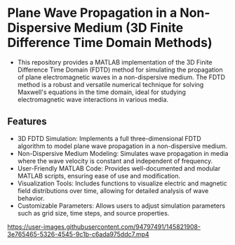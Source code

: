 # Plane Wave Propagation in a Non-Dispersive Medium (3D Finite Difference Time Domain Methods)

* This repository provides a MATLAB implementation of the 3D Finite Difference Time Domain (FDTD) method for simulating the propagation of plane electromagnetic waves in a non-dispersive medium. The FDTD method is a robust and versatile numerical technique for solving Maxwell's equations in the time domain, ideal for studying electromagnetic wave interactions in various media.

## Features
* 3D FDTD Simulation: Implements a full three-dimensional FDTD algorithm to model plane wave propagation in a non-dispersive medium.
* Non-Dispersive Medium Modeling: Simulates wave propagation in media where the wave velocity is constant and independent of frequency.
* User-Friendly MATLAB Code: Provides well-documented and modular MATLAB scripts, ensuring ease of use and modification.
* Visualization Tools: Includes functions to visualize electric and magnetic field distributions over time, allowing for detailed analysis of wave behavior.
* Customizable Parameters: Allows users to adjust simulation parameters such as grid size, time steps, and source properties.


https://user-images.githubusercontent.com/94797491/145821908-3e765465-5326-4545-9c1b-c6ada975ddc7.mp4

